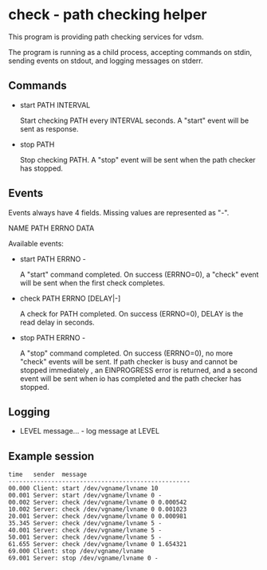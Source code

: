 # check - path checking helper

This program is providing path checking services for vdsm.

The program is running as a child process, accepting commands on stdin,
sending events on stdout, and logging messages on stderr.

## Commands

- start PATH INTERVAL

  Start checking PATH every INTERVAL seconds. A "start" event will be
  sent as response.

- stop PATH

  Stop checking PATH. A "stop" event will be sent when the
  path checker has stopped.

## Events

Events always have 4 fields. Missing values are represented as "-".

  NAME PATH ERRNO DATA

Available events:

- start PATH ERRNO -

  A "start" command completed. On success (ERRNO=0), a "check" event
  will be sent when the first check completes.

- check PATH ERRNO [DELAY|-]

  A check for PATH completed. On success (ERRNO=0), DELAY is the read
  delay in seconds.

- stop PATH ERRNO -

  A "stop" command completed. On success (ERRNO=0), no more "check"
  events will be sent. If path checker is busy and cannot be stopped
  immediately , an EINPROGRESS error is returned, and a second event
  will be sent when io has completed and the path checker has stopped.

## Logging

- LEVEL message... - log message at LEVEL

## Example session

```
time   sender  message
---------------------------------------------------
00.000 Client: start /dev/vgname/lvname 10
00.001 Server: start /dev/vgname/lvname 0 -
00.002 Server: check /dev/vgname/lvname 0 0.000542
10.002 Server: check /dev/vgname/lvname 0 0.001023
20.001 Server: check /dev/vgname/lvname 0 0.000981
35.345 Server: check /dev/vgname/lvname 5 -
40.001 Server: check /dev/vgname/lvname 5 -
50.001 Server: check /dev/vgname/lvname 5 -
61.655 Server: check /dev/vgname/lvname 0 1.654321
69.000 Client: stop /dev/vgname/lvname
69.001 Server: stop /dev/vgname/lvname 0 -
```
